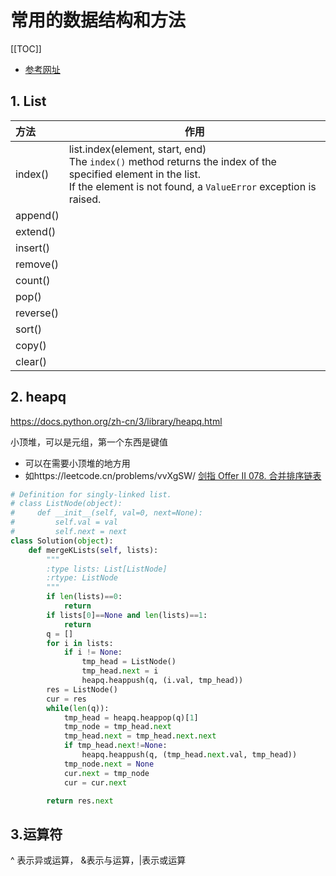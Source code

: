 # 常用的数据结构和方法

[[TOC]]

- [参考网址](https://www.programiz.com/python-programming/methods/list/pop)

## 1. List

| 方法      | 作用 |
| :-- | ------- |
| index()   | list.index(element, start, end)<br />The `index()` method returns the index of the specified element in the list.<br />If the element is not found, a `ValueError` exception is raised. |
| append()  |      |
| extend()  |      |
| insert()  |      |
| remove()  |      |
| count()   |      |
| pop()     |      |
| reverse() |      |
| sort()    |      |
| copy()    |      |
| clear()   |      |

## 2. heapq

https://docs.python.org/zh-cn/3/library/heapq.html

小顶堆，可以是元组，第一个东西是键值

- 可以在需要小顶堆的地方用
- 如https://leetcode.cn/problems/vvXgSW/ [剑指 Offer II 078. 合并排序链表](https://leetcode.cn/problems/vvXgSW/)

```python
# Definition for singly-linked list.
# class ListNode(object):
#     def __init__(self, val=0, next=None):
#         self.val = val
#         self.next = next
class Solution(object):
    def mergeKLists(self, lists):
        """
        :type lists: List[ListNode]
        :rtype: ListNode
        """
        if len(lists)==0:
            return 
        if lists[0]==None and len(lists)==1:
            return 
        q = []
        for i in lists:
            if i != None:
                tmp_head = ListNode()
                tmp_head.next = i
                heapq.heappush(q, (i.val, tmp_head))
        res = ListNode()
        cur = res
        while(len(q)):
            tmp_head = heapq.heappop(q)[1]
            tmp_node = tmp_head.next
            tmp_head.next = tmp_head.next.next
            if tmp_head.next!=None:
                heapq.heappush(q, (tmp_head.next.val, tmp_head))
            tmp_node.next = None
            cur.next = tmp_node
            cur = cur.next

        return res.next        
```

## 3.运算符

^ 表示异或运算， &表示与运算，|表示或运算

